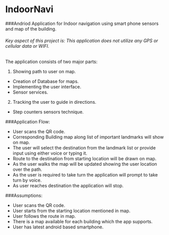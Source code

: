 IndoorNavi
===========

###Andriod Application for Indoor navigation using smart phone sensors and map of the building.
###### Key aspect of this project is: This application does not utilize any GPS or cellular data or WIFI.

The application consists of two major parts:

1. Showing path to user on map.
 - Creation of Database for maps.
 - Implementing the user interface.
 - Sensor services. 

2. Tracking the user to guide in directions.
 - Step counters sensors technique.

###Application Flow:
 - User scans the QR code. 
 - Corresponding Building map along list of important landmarks will show on map.
 - The user will select the destination from the landmark list or provide input using either voice or typing it. 
 - Route to the destination from starting location will be drawn on map. 
 - As the user walks the map will be updated showing the user location over the path.
 - As the user is required to take turn the application will prompt to take turn by voice.
 - As user reaches destination the application will stop.

###Assumptions:
 - User scans the QR code.
 - User starts from the starting location mentioned in map.
 - User follows the route in map.
 - There is a map available for each building which the app supports. 
 - User has latest android based smartphone. 






